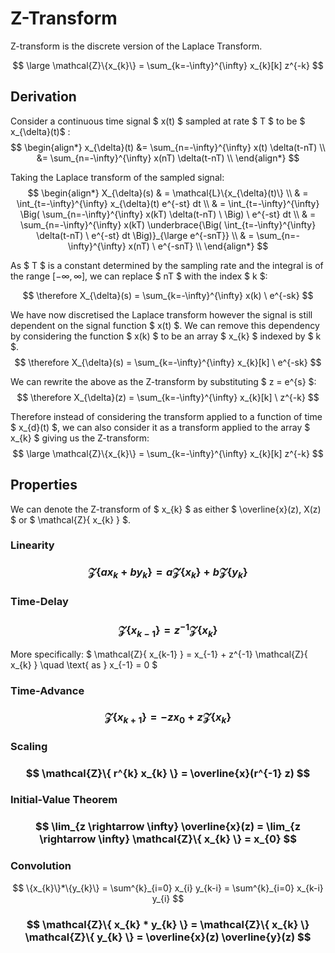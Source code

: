 # Z-Transform

Z-transform is the discrete version of the Laplace Transform.

$$ \large \mathcal{Z}\{x_{k}\} = \sum_{k=-\infty}^{\infty} x_{k}[k] z^{-k} $$

## Derivation

Consider a continuous time signal $ x(t) $ sampled at rate $ T $ to be $ x_{\delta}(t)$ :
$$ 
\begin{align*}
x_{\delta}(t) &= \sum_{n=-\infty}^{\infty} x(t) \delta(t-nT) \\
&= \sum_{n=-\infty}^{\infty} x(nT) \delta(t-nT) \\
\end{align*}
$$

Taking the Laplace transform of the sampled signal:
$$
\begin{align*}
X_{\delta}(s) & = \mathcal{L}\{x_{\delta}(t)\} \\
& = \int_{t=-\infty}^{\infty} x_{\delta}(t) e^{-st} dt \\
& = \int_{t=-\infty}^{\infty} \Big( \sum_{n=-\infty}^{\infty} x(kT) \delta(t-nT) \ \Big) \ e^{-st} dt \\
& = \sum_{n=-\infty}^{\infty} x(kT) \underbrace{\Big( \int_{t=-\infty}^{\infty} \delta(t-nT) \ e^{-st} dt \Big)}_{\large e^{-snT}} \\
& = \sum_{n=-\infty}^{\infty} x(nT) \ e^{-snT} \\
\end{align*}
$$

As $ T $ is a constant determined by the sampling rate and the integral is of the range $[-\infty,\infty]$, we can replace $ nT $ with the index $ k $:

$$ \therefore X_{\delta}(s) = \sum_{k=-\infty}^{\infty} x(k) \ e^{-sk} $$

We have now discretised the Laplace transform however the signal is still dependent on the signal function $ x(t) $. We can remove this dependency by considering the function $ x(k) $ to be an array $ x_{k} $ indexed by $ k $. 
$$ \therefore X_{\delta}(s) = \sum_{k=-\infty}^{\infty} x_{k}[k] \ e^{-sk} $$

We can rewrite the above as the Z-transform by substituting $ z = e^{s} $:
$$ \therefore X_{\delta}(z) = \sum_{k=-\infty}^{\infty} x_{k}[k] \ z^{-k} $$

Therefore instead of considering the transform applied to a function of time $ x_{d}(t) $, we can also consider it as a transform applied to the array $ x_{k} $ giving us the Z-transform:
$$ \large \mathcal{Z}\{x_{k}\} = \sum_{k=-\infty}^{\infty} x_{k}[k] z^{-k} $$

## Properties
We can denote the Z-transform of $ x_{k} $ as either $ \overline{x}(z), X(z) $ or $ \mathcal{Z}\{ x_{k} \} $.
### Linearity
### $$ \mathcal{Z}\{ a x_{k} + b y_{k} \} = a \mathcal{Z}\{ x_{k} \} + b \mathcal{Z}\{ y_{k} \} $$

### Time-Delay
### $$ \mathcal{Z}\{ x_{k-1} \} = z^{-1} \mathcal{Z}\{ x_{k} \}  $$

More specifically:
$  \mathcal{Z}\{ x_{k-1} \} = x_{-1} + z^{-1} \mathcal{Z}\{ x_{k} \} \quad \text{ as } x_{-1} = 0  $
### Time-Advance
### $$ \mathcal{Z}\{ x_{k+1} \} = -zx_{0} + z \mathcal{Z}\{ x_{k} \} $$

### Scaling
### $$ \mathcal{Z}\{ r^{k} x_{k} \} = \overline{x}(r^{-1} z) $$

### Initial-Value Theorem
### $$ \lim_{z \rightarrow \infty} \overline{x}(z) = \lim_{z \rightarrow \infty} \mathcal{Z}\{ x_{k} \} = x_{0} $$

### Convolution

$$ \{x_{k}\}*\{y_{k}\} = \sum^{k}_{i=0} x_{i} y_{k-i} = \sum^{k}_{i=0} x_{k-i} y_{i} $$

### $$ \mathcal{Z}\{ x_{k} * y_{k} \} = \mathcal{Z}\{ x_{k} \} \mathcal{Z}\{ y_{k} \} = \overline{x}(z) \overline{y}(z) $$








